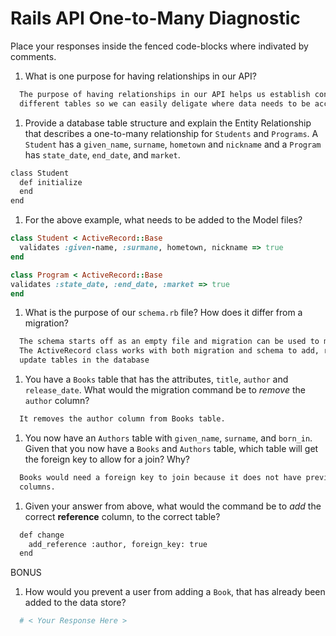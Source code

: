 # Rails API One-to-Many Diagnostic

Place your responses inside the fenced code-blocks where indivated by comments.

1.  What is one purpose for having relationships in our API?

```sh
  The purpose of having relationships in our API helps us establish connections between
  different tables so we can easily deligate where data needs to be accessed and shared.

```

1.  Provide a database table structure and explain the Entity Relationship
that describes a one-to-many relationship for `Students` and `Programs`.
A `Student` has a `given_name`, `surname`, `hometown` and `nickname` and a
`Program` has `state_date`, `end_date`, and `market`.

```sh
class Student
  def initialize
  end
end
```

1.  For the above example, what needs to be added to the Model files?

```rb
class Student < ActiveRecord::Base
  validates :given-name, :surmane, hometown, nickname => true
end
```

```rb
class Program < ActiveRecord::Base
validates :state_date, :end_date, :market => true
end
```

1.  What is the purpose of our `schema.rb` file? How does it differ from a migration?

```sh
  The schema starts off as an empty file and migration can be used to modify it.
  The ActiveRecord class works with both migration and schema to add, remove and
  update tables in the database
```

1.  You have a `Books` table that has the attributes, `title`, `author` and
`release_date`. What would the migration command be to _remove_ the `author`
column?

```sh
  It removes the author column from Books table.
```

1.  You now have an `Authors` table with `given_name`, `surname`, and `born_in`.
Given that you now have a `Books` and `Authors` table, which table will get the
foreign key to allow for a join? Why?

```sh
  Books would need a foreign key to join because it does not have previlege to author
  columns.
```

1.  Given your answer from above, what would the command be to _add_ the correct **reference** column, to the correct table?

```sh
  def change
    add_reference :author, foreign_key: true
  end

```

BONUS

1.  How would you prevent a user from adding a `Book`, that has already been added
to the data store?

```sh
  # < Your Response Here >
```
